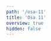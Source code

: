 ```yaml
---
path: '/osa-11'
title: 'Osa 11'
overview: true
hidden: false
---
```


<pages-in-this-section></pages-in-this-section>

<exercises-in-this-section></exercises-in-this-section>
